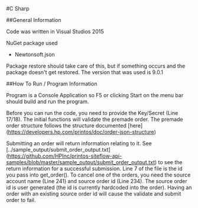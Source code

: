 #C Sharp

##General Information

Code was written in Visual Studios 2015

NuGet package used

* Newtonsoft.json

Package restore should take care of this, but if something occurs and the package doesn't get restored. The version that was used is 9.0.1

##How To Run / Program Information

Program is a Console Application so F5 or clicking Start on the menu bar should build and run the program.

Before you can run the code, you need to provide the Key/Secret (Line 17/18). The initial functions will validate the premade order. The premade order structure follows the structure documented [here] (https://developers.hp.com/printos/doc/order-json-structure) 

Submitting an order will return information relating to it. See [../sample_output/submit_order_output.txt] (https://github.com/HPInc/printos-siteflow-api-samples/blob/master/sample_output/submit_order_output.txt) to see the return information for a successful submission. Line 7 of the file is the id you pass into get_order(). To cancel one of the orders, you need the source account name (Line 241) and source order id (Line 234). The source order id is user generated (the id is currently hardcoded into the order). Having an order with an existing source order id will cause the validate and submit order to fail.
